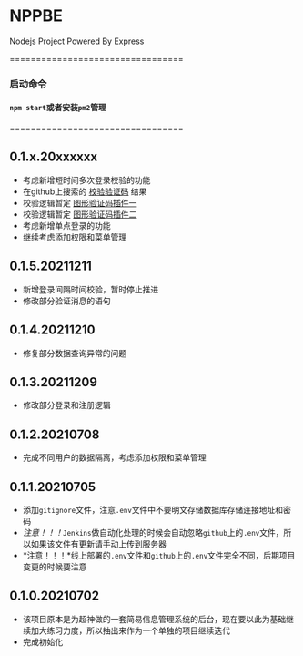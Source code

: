 # NPPBE
Nodejs Project Powered By Express  

=================================
### 启动命令
#### `npm start`或者安装`pm2`管理  
=================================

## 0.1.x.20xxxxxx
* 考虑新增短时间多次登录校验的功能  
* 在github上搜索的 [校验验证码](https://github.com/search?q=node+captcha) 结果  
* 校验逻辑暂定 [图形验证码插件一](https://github.com/produck/svg-captcha)  
* 校验逻辑暂定 [图形验证码插件二](https://github.com/trekjs/captcha)  
* 考虑新增单点登录的功能  
* 继续考虑添加权限和菜单管理  

## 0.1.5.20211211
* 新增登录间隔时间校验，暂时停止推进  
* 修改部分验证消息的语句  

## 0.1.4.20211210
* 修复部分数据查询异常的问题  

## 0.1.3.20211209
* 修改部分登录和注册逻辑   

## 0.1.2.20210708
* 完成不同用户的数据隔离，考虑添加权限和菜单管理   

## 0.1.1.20210705
* 添加`gitignore`文件，注意`.env`文件中不要明文存储数据库存储连接地址和密码  
* *注意！！！*`Jenkins`做自动化处理的时候会自动忽略`github`上的`.env`文件，所以如果该文件有更新请手动上传到服务器  
* *注意！！！*线上部署的`.env`文件和`github`上的`.env`文件完全不同，后期项目变更的时候要注意  

## 0.1.0.20210702
* 该项目原本是为超神做的一套简易信息管理系统的后台，现在要以此为基础继续加大练习力度，所以抽出来作为一个单独的项目继续迭代  
* 完成初始化  
